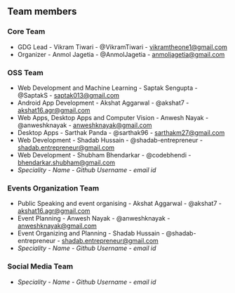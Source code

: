 ## Team members

### Core Team
- GDG Lead - Vikram Tiwari - @VikramTiwari - vikramtheone1@gmail.com
- Organizer - Anmol Jagetia - @AnmolJagetia - anmoljagetia@gmail.com

### OSS Team
- Web Development and Machine Learning - Saptak Sengupta - @SaptakS - saptak013@gmail.com
- Android App Development - Akshat Aggarwal - @akshat7 - akshat16.agr@gmail.com
- Web Apps, Desktop Apps and Computer Vision - Anwesh Nayak - @anweshknayak - anweshknayak@gmail.com
- Desktop Apps - Sarthak Panda - @sarthak96 - sarthakm27@gmail.com
- Web Development - Shadab Hussain - @shadab-entrepreneur - shadab.entrepreneur@gmail.com
- Web Development - Shubham Bhendarkar - @codebhendi - bhendarkar.shubham@gmail.com
- *Speciality - Name - Github Username - email id*

### Events Organization Team
- Public Speaking and event organising - Akshat Aggarwal - @akshat7 - akshat16.agr@gmail.com
- Event Planning - Anwesh Nayak - @anweshknayak - anweshknayak@gmail.com
- Event Organizing and Planning - Shadab Hussain - @shadab-entrepreneur - shadab.entrepreneur@gmail.com
- *Speciality - Name - Github Username - email id*

### Social Media Team
- *Speciality - Name - Github Username - email id*
